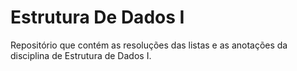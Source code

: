 # Estrutura De Dados I
Repositório que contém as resoluções das listas e as anotações da disciplina de Estrutura de Dados I.
